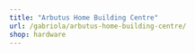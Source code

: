 ```yaml
---
title: "Arbutus Home Building Centre"
url: /gabriola/arbutus-home-building-centre/
shop: hardware
---
```

